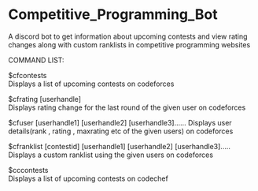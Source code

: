# Competitive_Programming_Bot

A discord bot to get information about upcoming contests and view rating changes along with custom ranklists in competitive programming websites

COMMAND LIST:

$cfcontests             
Displays a list of upcoming contests on codeforces

$cfrating [userhandle]  
Displays rating change for the last round of the given user on codeforces

$cfuser [userhandle1] [userhandle2] [userhandle3]......
Displays user details(rank , rating , maxrating etc of the given users) on codeforces

$cfranklist [contestid] [userhandle1] [userhandle2] [userhandle3].....
Displays a custom ranklist using the given users on codeforces

$cccontests             
Displays a list of upcoming contests on codechef